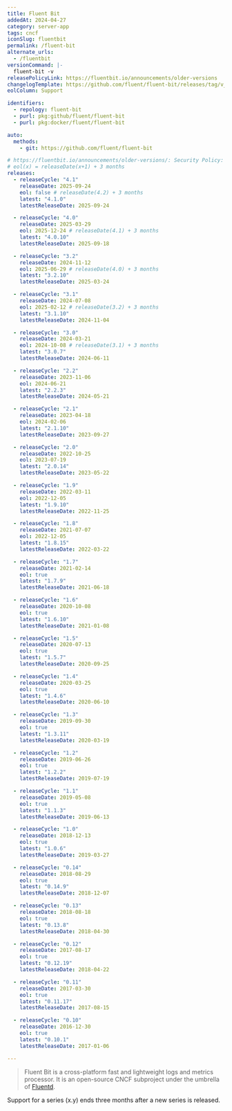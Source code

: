 ```yaml
---
title: Fluent Bit
addedAt: 2024-04-27
category: server-app
tags: cncf
iconSlug: fluentbit
permalink: /fluent-bit
alternate_urls:
  - /fluentbit
versionCommand: |-
  fluent-bit -v
releasePolicyLink: https://fluentbit.io/announcements/older-versions
changelogTemplate: https://github.com/fluent/fluent-bit/releases/tag/v__LATEST__
eolColumn: Support

identifiers:
  - repology: fluent-bit
  - purl: pkg:github/fluent/fluent-bit
  - purl: pkg:docker/fluent/fluent-bit

auto:
  methods:
    - git: https://github.com/fluent/fluent-bit

# https://fluentbit.io/announcements/older-versions/: Security Policy: support for the current series ends three months after a new series is released.
# eol(x) = releaseDate(x+1) + 3 months
releases:
  - releaseCycle: "4.1"
    releaseDate: 2025-09-24
    eol: false # releaseDate(4.2) + 3 months
    latest: "4.1.0"
    latestReleaseDate: 2025-09-24

  - releaseCycle: "4.0"
    releaseDate: 2025-03-29
    eol: 2025-12-24 # releaseDate(4.1) + 3 months
    latest: "4.0.10"
    latestReleaseDate: 2025-09-18

  - releaseCycle: "3.2"
    releaseDate: 2024-11-12
    eol: 2025-06-29 # releaseDate(4.0) + 3 months
    latest: "3.2.10"
    latestReleaseDate: 2025-03-24

  - releaseCycle: "3.1"
    releaseDate: 2024-07-08
    eol: 2025-02-12 # releaseDate(3.2) + 3 months
    latest: "3.1.10"
    latestReleaseDate: 2024-11-04

  - releaseCycle: "3.0"
    releaseDate: 2024-03-21
    eol: 2024-10-08 # releaseDate(3.1) + 3 months
    latest: "3.0.7"
    latestReleaseDate: 2024-06-11

  - releaseCycle: "2.2"
    releaseDate: 2023-11-06
    eol: 2024-06-21
    latest: "2.2.3"
    latestReleaseDate: 2024-05-21

  - releaseCycle: "2.1"
    releaseDate: 2023-04-18
    eol: 2024-02-06
    latest: "2.1.10"
    latestReleaseDate: 2023-09-27

  - releaseCycle: "2.0"
    releaseDate: 2022-10-25
    eol: 2023-07-19
    latest: "2.0.14"
    latestReleaseDate: 2023-05-22

  - releaseCycle: "1.9"
    releaseDate: 2022-03-11
    eol: 2022-12-05
    latest: "1.9.10"
    latestReleaseDate: 2022-11-25

  - releaseCycle: "1.8"
    releaseDate: 2021-07-07
    eol: 2022-12-05
    latest: "1.8.15"
    latestReleaseDate: 2022-03-22

  - releaseCycle: "1.7"
    releaseDate: 2021-02-14
    eol: true
    latest: "1.7.9"
    latestReleaseDate: 2021-06-18

  - releaseCycle: "1.6"
    releaseDate: 2020-10-08
    eol: true
    latest: "1.6.10"
    latestReleaseDate: 2021-01-08

  - releaseCycle: "1.5"
    releaseDate: 2020-07-13
    eol: true
    latest: "1.5.7"
    latestReleaseDate: 2020-09-25

  - releaseCycle: "1.4"
    releaseDate: 2020-03-25
    eol: true
    latest: "1.4.6"
    latestReleaseDate: 2020-06-10

  - releaseCycle: "1.3"
    releaseDate: 2019-09-30
    eol: true
    latest: "1.3.11"
    latestReleaseDate: 2020-03-19

  - releaseCycle: "1.2"
    releaseDate: 2019-06-26
    eol: true
    latest: "1.2.2"
    latestReleaseDate: 2019-07-19

  - releaseCycle: "1.1"
    releaseDate: 2019-05-08
    eol: true
    latest: "1.1.3"
    latestReleaseDate: 2019-06-13

  - releaseCycle: "1.0"
    releaseDate: 2018-12-13
    eol: true
    latest: "1.0.6"
    latestReleaseDate: 2019-03-27

  - releaseCycle: "0.14"
    releaseDate: 2018-08-29
    eol: true
    latest: "0.14.9"
    latestReleaseDate: 2018-12-07

  - releaseCycle: "0.13"
    releaseDate: 2018-08-18
    eol: true
    latest: "0.13.8"
    latestReleaseDate: 2018-04-30

  - releaseCycle: "0.12"
    releaseDate: 2017-08-17
    eol: true
    latest: "0.12.19"
    latestReleaseDate: 2018-04-22

  - releaseCycle: "0.11"
    releaseDate: 2017-03-30
    eol: true
    latest: "0.11.17"
    latestReleaseDate: 2017-08-15

  - releaseCycle: "0.10"
    releaseDate: 2016-12-30
    eol: true
    latest: "0.10.1"
    latestReleaseDate: 2017-01-06

---
```


> Fluent Bit is a cross-platform fast and lightweight logs and metrics processor. It is an
> open-source CNCF subproject under the umbrella of [Fluentd](https://www.fluentd.org).

Support for a series (x.y) ends three months after a new series is released.
